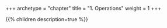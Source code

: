 +++
archetype = "chapter"
title = "1. Operations"
weight = 1
+++

{{% children description=true %}}
